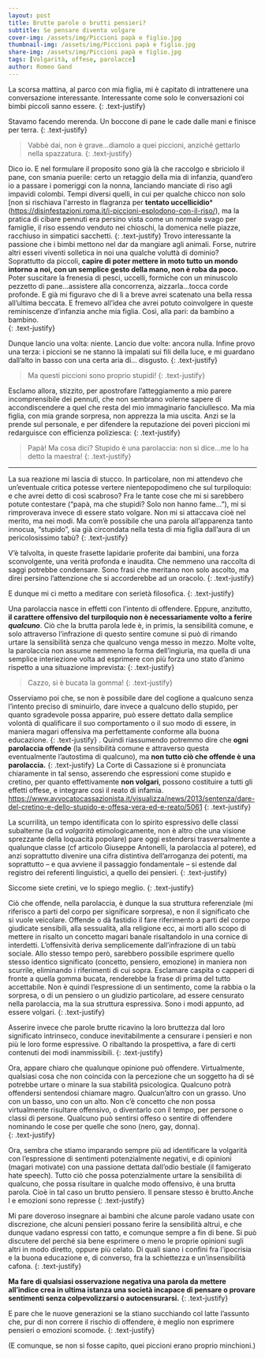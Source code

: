 ```yaml
---
layout: post
title: Brutte parole o brutti pensieri?
subtitle: Se pensare diventa volgare
cover-img: /assets/img/Piccioni papà e figlio.jpg 
thumbnail-img: /assets/img/Piccioni papà e figlio.jpg 	
share-img: /assets/img/Piccioni papà e figlio.jpg 
tags: [Volgarità, offese, parolacce]
author: Romeo Gand
---
```


La scorsa mattina, al parco con mia figlia, mi è capitato di intrattenere una conversazione interessante. Interessante come solo le conversazioni coi bimbi piccoli sanno essere.
{: .text-justify}

Stavamo facendo merenda. Un boccone di pane le cade dalle mani e finisce per terra. 
{: .text-justify}


>Vabbè dai, non è grave...diamolo a quei piccioni, anziché gettarlo nella spazzatura.
{: .text-justify}


Dico io. E nel formulare il proposito sono già là che raccolgo e sbriciolo il pane, con smania puerile: certo un retaggio della mia di infanzia, quand’ero io a passare i pomeriggi con la nonna, lanciando manciate di riso agli impavidi colombi. Tempi diversi quelli, in cui per qualche chicco non solo [non si rischiava l'arresto in flagranza per **tentato uccellicidio***(https://disinfestazioni.roma.it/i-piccioni-esplodono-con-il-riso/), ma la pratica di cibare pennuti era persino vista come un normale svago per famiglie, il riso essendo venduto nei chioschi, la domenica nelle piazze, racchiuso in simpatici sacchetti. 
{: .text-justify}
Trovo interessante la passione che i bimbi mettono nel dar da mangiare agli animali.
Forse, nutrire altri esseri viventi solletica in noi una qualche voluttà di dominio? Soprattutto da piccoli, **capire di poter mettere in moto tutto un mondo intorno a noi, con un semplice gesto della mano, non è roba da poco.** Poter suscitare la frenesia di pesci, uccelli, formiche con un minuscolo pezzetto di pane...assistere alla concorrenza, aizzarla...tocca corde profonde. E già mi figuravo che di lì a breve avrei scatenato una bella ressa all’ultima beccata. E fremevo all’idea che avrei potuto coinvolgere in queste reminiscenze d’infanzia anche mia figlia. Così, alla pari: da bambino a bambino.  
{: .text-justify}


Dunque lancio una volta: niente. Lancio due volte: ancora nulla. Infine provo una terza: i piccioni se ne stanno là impalati sui fili della luce, e mi guardano dall’alto in basso con una certa aria di... disgusto. 
{: .text-justify}


>Ma questi piccioni sono proprio stupidi!
{: .text-justify}

Esclamo allora, stizzito, per apostrofare l’atteggiamento a mio parere incomprensibile dei pennuti, che non sembrano volerne sapere di accondiscendere a quel che resta del mio immaginario fanciullesco. Ma mia figlia, con mia grande sorpresa, non apprezza la mia uscita. Anzi se la prende sul personale, e per difendere la reputazione dei poveri piccioni mi redarguisce con efficienza poliziesca:
{: .text-justify}

>Papà! Ma cosa dici? Stupido è una parolaccia: non si dice…me lo ha detto la maestra!
{: .text-justify}

***
La sua reazione mi lascia di stucco. In particolare, non mi attendevo che un’eventuale critica potesse vertere nientepopodimeno che sul turpiloquio: e che avrei detto di così scabroso? Fra le tante cose che mi si sarebbero potute contestare (“papà, ma che stupidi? Solo non hanno fame...”), mi si rimproverava invece di essere stato volgare. Non mi si attaccava cioè nel merito, ma nei modi. Ma com’è possibile che una parola all’apparenza tanto innocua, “stupido”, sia già circondata nella testa di mia figlia dall’aura di un pericolosissimo tabù?
{: .text-justify}

V’è talvolta, in queste frasette lapidarie proferite dai bambini, una forza sconvolgente, una verità profonda e inaudita. Che nemmeno una raccolta di saggi potrebbe condensare. Sono frasi che meritano non solo ascolto, ma direi persino l’attenzione che si accorderebbe ad un oracolo.
{: .text-justify}

E dunque mi ci metto a meditare con serietà filosofica.
{: .text-justify}

Una parolaccia nasce in effetti con l’intento di offendere. Eppure, anzitutto, **il carattere offensivo del turpiloquio non è necessariamente volto a ferire *qualcuno***. Ciò che la brutta parola lede è, in primis, la sensibilità comune, e solo attraverso l’infrazione di questo sentire comune si può di rimando urtare la sensibilità senza che qualcuno venga messo in mezzo. Molte volte, la parolaccia non assume nemmeno la forma dell’ingiuria, ma quella di una semplice interiezione volta ad esprimere con più forza uno stato d’animo rispetto a una situazione imprevista:
{: .text-justify}

>Cazzo, si è bucata la gomma!
{: .text-justify}

Osserviamo poi che, se non è possibile dare del coglione a qualcuno senza l’intento preciso di sminuirlo, dare invece a qualcuno dello stupido, per quanto sgradevole possa apparire, può essere dettato dalla semplice volontà di qualificare il suo comportamento o il suo modo di essere, in maniera magari offensiva ma perfettamente conforme alla buona educazione.
{: .text-justify}
. 
Quindi riassumendo potremmo dire che **ogni parolaccia offende** (la sensibilità comune e attraverso questa eventualmente l’autostima di qualcuno), ma **non tutto ciò che offende è una parolaccia.** 
{: .text-justify}
La Corte di Cassazione si è pronunciata chiaramente in tal senso, asserendo che espressioni come stupido e cretino, per quanto effettivamente **non volgari**, possono costituire a tutti gli effetti offese, e integrare così il reato di infamia. https://www.avvocatocassazionista.it/visualizza/news/2013/sentenza/dare-del-cretino-e-dello-stupido-e-offesa-vera-ed-e-reato/5061
{: .text-justify}

La scurrilità, un tempo identificata con lo spirito espressivo delle classi subalterne (la cd *volgarità* etimologicamente, non è altro che una visione sprezzante della loquacità popolare) pare oggi estendersi trasversalmente a qualunque classe (cf articolo Giuseppe Antonelli, la parolaccia al potere), ed anzi soprattutto divenire una cifra distintiva dell’arroganza dei potenti, ma soprattutto – e qua avviene il passaggio fondamentale – si estende dal registro dei referenti linguistici, a quello dei pensieri. 
{: .text-justify}

Siccome siete cretini, ve lo spiego meglio.
{: .text-justify}


Ciò che offende, nella parolaccia, è dunque la sua struttura referenziale (mi riferisco a parti del corpo per significare sorpresa), e non il significato che si vuole veicolare. Offende o dà fastidio il fare riferimento a parti del corpo giudicate sensibili, alla sessualità, alla religione ecc, ai morti allo scopo di mettere in risalto un concetto magari banale risaltandolo in una cornice di interdetti. L’offensività deriva semplicemente dall’infrazione di un tabù sociale. 
Allo stesso tempo però, sarebbero possibile esprimere quello stesso identico significato (concetto, pensiero, emozione) in maniera non scurrile, eliminando i riferimenti di cui sopra. Esclamare caspita o capperi di fronte a quella gomma bucata, renderebbe la frase di prima del tutto accettabile. Non è quindi l’espressione di un sentimento, come la rabbia o la sorpresa, o di un pensiero o un giudizio particolare, ad essere censurato nella parolaccia, ma la sua struttura espressiva. Sono i modi appunto, ad essere volgari. 
{: .text-justify}
 
Asserire invece che parole brutte ricavino la loro bruttezza dal loro significato intrinseco, conduce inevitabilmente a censurare i pensieri e non più le loro forme espressive. O ribaltando la prospettiva, a fare di certi contenuti dei modi inammissibili.
{: .text-justify}

Ora, appare chiaro che qualunque opinione può offendere. Virtualmente, qualsiasi cosa che non coincida con la percezione che un soggetto ha di sé potrebbe urtare o minare la sua stabilità psicologica. Qualcuno potrà offendersi sentendosi chiamare magro. Qualcun’altro con un grasso. Uno con un basso, uno con un alto. Non c’è concetto che non possa virtualmente risultare offensivo, o diventarlo con il tempo, per persone o classi di persone. Qualcuno può sentirsi offeso o sentire di offendere nominando le cose per quelle che sono (nero, gay, donna).  
{: .text-justify}

Ora, sembra che stiamo imparando sempre più ad identificare la volgarità con l’espressione di sentimenti potenzialmente negativi, e di opinioni (magari motivate) con una passione dettata dall’odio bestiale (il famigerato hate speech). Tutto ciò che possa potenzialmente urtare la sensibilità di qualcuno, che possa risultare in qualche modo offensivo, è una brutta parola. Cioè in tal caso un brutto pensiero. Il pensare stesso è brutto.Anche l e emozioni sono represse
{: .text-justify}

Mi pare doveroso insegnare ai bambini che alcune parole vadano usate con discrezione, che alcuni pensieri possano ferire la sensibilità altrui, e che dunque vadano espressi con tatto, e comunque sempre a fin di bene. Si può discutere del perché sia bene esprimere o meno le proprie opinioni sugli altri in modo diretto, oppure più celato. Di quali siano i confini fra l’ipocrisia e la buona educazione e, di converso, fra la schiettezza e un’insensibilità cafona. 
{: .text-justify}

**Ma fare di qualsiasi osservazione negativa una parola da mettere all’indice crea in ultima istanza una società incapace di pensare o provare sentimenti senza colpevolizzarsi o autocensurarsi.**
{: .text-justify}


E pare che le nuove generazioni se la stiano succhiando col latte l’assunto che, pur di non correre il rischio di offendere, è meglio non esprimere pensieri o emozioni scomode.
{: .text-justify}

(E comunque, se non si fosse capito, quei piccioni erano proprio minchioni.)
